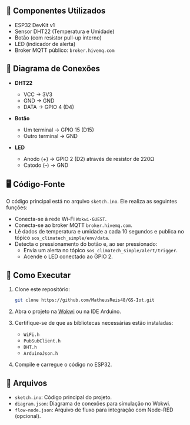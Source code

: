## 🔧 Componentes Utilizados

- ESP32 DevKit v1
- Sensor DHT22 (Temperatura e Umidade)
- Botão (com resistor pull-up interno)
- LED (indicador de alerta)
- Broker MQTT público: `broker.hivemq.com`

## 🧩 Diagrama de Conexões

- **DHT22**
  - VCC → 3V3
  - GND → GND
  - DATA → GPIO 4 (D4)

- **Botão**
  - Um terminal → GPIO 15 (D15)
  - Outro terminal → GND

- **LED**
  - Anodo (+) → GPIO 2 (D2) através de resistor de 220Ω
  - Catodo (–) → GND

## 🖥️ Código-Fonte

O código principal está no arquivo `sketch.ino`. Ele realiza as seguintes funções:

- Conecta-se à rede Wi-Fi `Wokwi-GUEST`.
- Conecta-se ao broker MQTT `broker.hivemq.com`.
- Lê dados de temperatura e umidade a cada 10 segundos e publica no tópico `sos_climatech_simple/env/data`.
- Detecta o pressionamento do botão e, ao ser pressionado:
  - Envia um alerta no tópico `sos_climatech_simple/alert/trigger`.
  - Acende o LED conectado ao GPIO 2.

## 🚀 Como Executar

1. Clone este repositório:
   ```bash
   git clone https://github.com/MatheusReis48/GS-Iot.git
   ```

2. Abra o projeto na [Wokwi](https://wokwi.com/) ou na IDE Arduino.

3. Certifique-se de que as bibliotecas necessárias estão instaladas:
   - `WiFi.h`
   - `PubSubClient.h`
   - `DHT.h`
   - `ArduinoJson.h`

4. Compile e carregue o código no ESP32.

## 📂 Arquivos

- `sketch.ino`: Código principal do projeto.
- `diagram.json`: Diagrama de conexões para simulação no Wokwi.
- `flow-node.json`: Arquivo de fluxo para integração com Node-RED (opcional).
